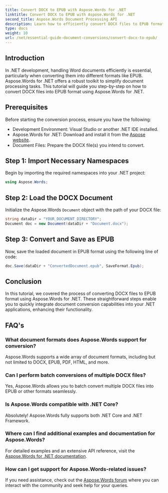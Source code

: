 ```yaml
---
title: Convert DOCX to EPUB with Aspose.Words for .NET
linktitle: Convert DOCX to EPUB with Aspose.Words for .NET
second_title: Aspose.Words Document Processing API
description: Learn how to efficiently convert DOCX files to EPUB format using Aspose.Words for .NET. This comprehensive guide provides step-by-step.
type: docs
weight: 10
url: /net/essential-guide-document-conversions/convert-docx-to-epub/
---
```

## Introduction

In .NET development, handling Word documents efficiently is essential, particularly when converting them into different formats like EPUB. Aspose.Words for .NET offers a robust toolkit to simplify document processing tasks. This tutorial will guide you step-by-step on how to convert DOCX files into EPUB format using Aspose.Words for .NET.

## Prerequisites

Before starting the conversion process, ensure you have the following:

- Development Environment: Visual Studio or another .NET IDE installed.
- Aspose.Words for .NET: Download and install it from the [Aspose website](https://releases.aspose.com/words/net/).
- Document Files: Prepare the DOCX file(s) you intend to convert.

## Step 1: Import Necessary Namespaces

Begin by importing the required namespaces into your .NET project:

```csharp
using Aspose.Words;
```

## Step 2: Load the DOCX Document

Initialize the Aspose.Words `Document` object with the path of your DOCX file:

```csharp
string dataDir = "YOUR_DOCUMENT_DIRECTORY";
Document doc = new Document(dataDir + "Document.docx");
```

## Step 3: Convert and Save as EPUB

Now, save the loaded document in EPUB format using the following line of code:

```csharp
doc.Save(dataDir + "ConvertedDocument.epub", SaveFormat.Epub);
```

## Conclusion

In this tutorial, we covered the process of converting DOCX files to EPUB format using Aspose.Words for .NET. These straightforward steps enable you to quickly integrate document conversion capabilities into your .NET applications, enhancing their functionality.

## FAQ's

### What document formats does Aspose.Words support for conversion?

Aspose.Words supports a wide array of document formats, including but not limited to DOCX, EPUB, PDF, HTML, and more.

### Can I perform batch conversions of multiple DOCX files?

Yes, Aspose.Words allows you to batch convert multiple DOCX files into EPUB or other formats seamlessly.

### Is Aspose.Words compatible with .NET Core?

Absolutely! Aspose.Words fully supports both .NET Core and .NET Framework.

### Where can I find additional examples and documentation for Aspose.Words?

For detailed examples and an extensive API reference, visit the [Aspose.Words for .NET documentation](https://reference.aspose.com/words/net/).

### How can I get support for Aspose.Words-related issues?

If you need assistance, check out the [Aspose.Words forum](https://forum.aspose.com/c/words/8) where you can interact with the community and seek help for your queries.